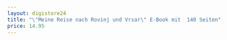 ```yaml
---
layout: digistore24
title: "\"Meine Reise nach Rovinj und Vrsar\" E-Book mit  140 Seiten"
price: 14.95
---
```

